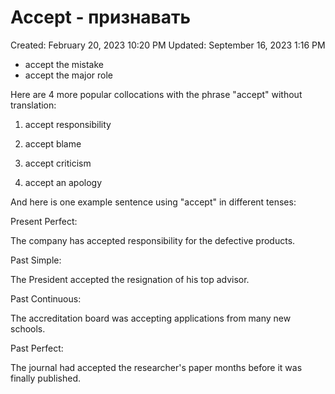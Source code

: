 # Accept - признавать

Created: February 20, 2023 10:20 PM
Updated: September 16, 2023 1:16 PM

- accept the mistake
- accept the major role

Here are 4 more popular collocations with the phrase "accept" without translation:

1. accept responsibility

2. accept blame

3. accept criticism

4. accept an apology

And here is one example sentence using "accept" in different tenses:

Present Perfect:

The company has accepted responsibility for the defective products.

Past Simple:

The President accepted the resignation of his top advisor.

Past Continuous:

The accreditation board was accepting applications from many new schools.

Past Perfect:

The journal had accepted the researcher's paper months before it was finally published.